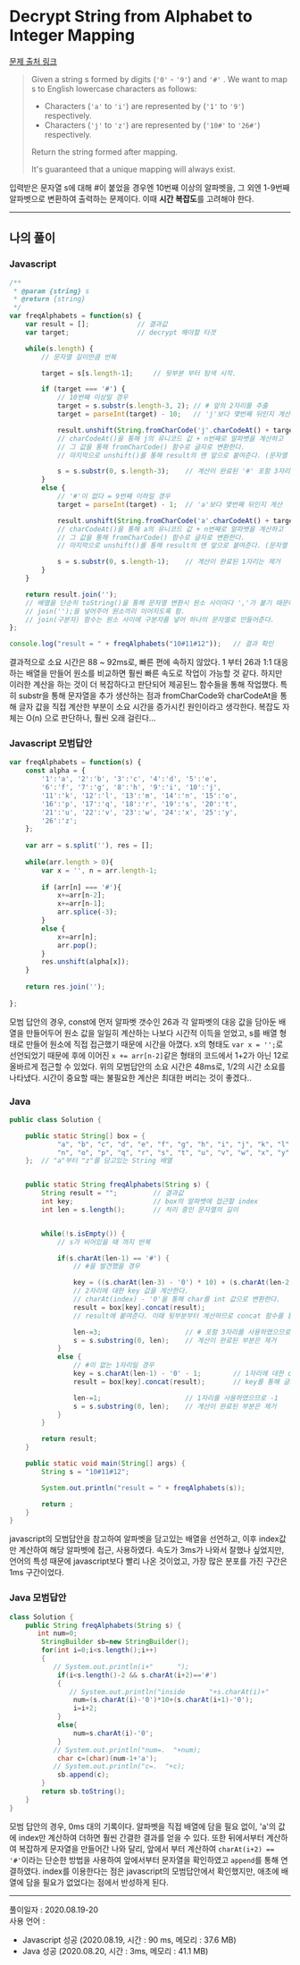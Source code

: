# Decrypt String from Alphabet to Integer Mapping
[문제 출처 링크](https://leetcode.com/problems/decrypt-string-from-alphabet-to-integer-mapping/)

> Given a string s formed by digits (`'0'` - `'9'`) and `'#'` . We want to map s to English lowercase characters as follows:   
>  - Characters (`'a'` to `'i'`) are represented by (`'1'` to `'9'`) respectively.
>  - Characters (`'j'` to `'z'`) are represented by (`'10#'` to `'26#'`) respectively. 
>
> Return the string formed after mapping.
> 
> It's guaranteed that a unique mapping will always exist.

입력받은 문자열 s에 대해 #이 붙었을 경우엔 10번째 이상의 알파벳을, 그 외엔 1-9번째 알파벳으로 변환하여 출력하는 문제이다. 이때 **시간 복잡도**를 고려해야 한다.

-----

## 나의 풀이

### Javascript
```javascript
/**
 * @param {string} s
 * @return {string}
 */
var freqAlphabets = function(s) {
    var result = [];            // 결과값
    var target;                 // decrypt 해야할 타겟

    while(s.length) {
        // 문자열 길이만큼 반복

        target = s[s.length-1];     // 뒷부분 부터 탐색 시작.

        if (target === '#') {
            // 10번째 이상일 경우
            target = s.substr(s.length-3, 2); // # 앞의 2자리를 추출
            target = parseInt(target) - 10;   // 'j'보다 몇번째 뒤인지 계산

            result.unshift(String.fromCharCode('j'.charCodeAt() + target));
            // charCodeAt()을 통해 j의 유니코드 값 + n번째로 알파벳을 계산하고
            // 그 값을 통해 fromCharCode() 함수로 글자로 변환한다.
            // 마지막으로 unshift()를 통해 result의 맨 앞으로 붙여준다. (문자열 해독을 역순으로 하고 있기 때문에)

            s = s.substr(0, s.length-3);    // 계산이 완료된 '#' 포함 3자리는 제거
        }
        else {
            // '#'이 없다 = 9번째 이하일 경우
            target = parseInt(target) - 1;  // 'a'보다 몇번째 뒤인지 계산

            result.unshift(String.fromCharCode('a'.charCodeAt() + target));
            // charCodeAt()을 통해 a의 유니코드 값 + n번째로 알파벳을 계산하고
            // 그 값을 통해 fromCharCode() 함수로 글자로 변환한다.
            // 마지막으로 unshift()를 통해 result의 맨 앞으로 붙여준다. (문자열 해독을 역순으로 하고 있기 때문에)

            s = s.substr(0, s.length-1);    // 계산이 완료된 1자리는 제거
        }
    }

    return result.join('');
    // 배열을 단순히 toString()을 통해 문자열 변환시 원소 사이마다 ','가 붙기 때문에
    // join('');을 넣어주어 원소끼리 이어지도록 함.
    // join(구분자) 함수는 원소 사이에 구분자를 넣어 하나의 문자열로 만들어준다.
};

console.log("result = " + freqAlphabets("10#11#12"));   // 결과 확인
```

결과적으로 소요 시간은 88 ~ 92ms로, 빠른 편에 속하지 않았다. 1 부터 26과 1:1 대응하는 배열을 만들어 원소를 비교하면 훨씬 빠른 속도로 작업이 가능할 것 같다. 하지만 이러한 계산을 하는 것이 더 복잡하다고 판단되어 제공된느 함수들을 통해 작업했다. 특히 substr을 통해 문자열을 추가 생산하는 점과 fromCharCode와 charCodeAt을 통해 글자 값을 직접 계산한 부분이 소요 시간을 증가시킨 원인이라고 생각한다. 복잡도 자체는 O(n) 으로 판단하나, 훨씬 오래 걸린다...



### Javascript 모범답안
```javascript
var freqAlphabets = function(s) {
    const alpha = {
        '1':'a', '2':'b', '3':'c', '4':'d', '5':'e',
        '6':'f', '7':'g', '8':'h', '9':'i', '10':'j',
        '11':'k', '12':'l', '13':'m', '14':'n', '15':'o',
        '16':'p', '17':'q', '18':'r', '19':'s', '20':'t',
        '21':'u', '22':'v', '23':'w', '24':'x', '25':'y',
        '26':'z';
    };
   
    var arr = s.split(''), res = [];
    
    while(arr.length > 0){
        var x = '', n = arr.length-1;
        
        if (arr[n] === '#'){
            x+=arr[n-2];
            x+=arr[n-1];
            arr.splice(-3);
        }
        else {
            x+=arr[n];
            arr.pop();
        }
        res.unshift(alpha[x]);
    }
    
    return res.join('');
    
};
```
모범 답안의 경우, const에 먼저 알파벳 갯수인 26과 각 알파벳의 대응 값을 담아둔 배열을 만들어두어 원소 값을 일일히 계산하는 나보다 시간적 이득을 얻었고, s를 배열 형태로 만들어 원소에 직접 접근했기 때문에 시간을 아꼈다. x의 형태도 `var x = '';`로 선언되었기 때문에 후에 이어진 `x += arr[n-2]`같은 형태의 코드에서 1+2가 아닌 12로 올바르게 접근할 수 있었다. 위의 모범답안의 소요 시간은 48ms로, 1/2의 시간 소요를 나타냈다. 시간이 중요할 때는 불필요한 계산은 최대한 버리는 것이 좋겠다..


### Java
```java
public class Solution {

    public static String[] box = {
            "a", "b", "c", "d", "e", "f", "g", "h", "i", "j", "k", "l", "m",
            "n", "o", "p", "q", "r", "s", "t", "u", "v", "w", "x", "y", "z"
    };  // "a"부터 "z"를 담고있는 String 배열


    public static String freqAlphabets(String s) {
        String result = "";         // 결과값
        int key;                    // box의 알파벳에 접근할 index
        int len = s.length();       // 처리 중인 문자열의 길이


        while(!s.isEmpty()) {
            // s가 비어있을 때 까지 반복

            if(s.charAt(len-1) == '#') {
                // #을 발견했을 경우

                key = ((s.charAt(len-3) - '0') * 10) + (s.charAt(len-2) - '0') - 1;
                // 2자리에 대한 key 값을 계산한다.
                // charAt(index) - '0'을 통해 char를 int 값으로 변환한다.
                result = box[key].concat(result);
                // result에 붙여준다. 이때 뒷부분부터 계산하므로 concat 함수를 통해 결과값이 가장 앞에 오도록 한다.

                len-=3;                     // # 포함 3자리를 사용하였으므로 -3
                s = s.substring(0, len);    // 계산이 완료된 부분은 제거
            }
            else {
                // #이 없는 1자리일 경우
                key = s.charAt(len-1) - '0' - 1;        // 1자리에 대한 char의 int화
                result = box[key].concat(result);       // key를 통해 글자 확인, 붙이기

                len-=1;                     // 1자리를 사용하였으므로 -1
                s = s.substring(0, len);    // 계산이 완료된 부분은 제거
            }
        }

        return result;
    }

    public static void main(String[] args) {
        String s = "10#11#12";

        System.out.println("result = " + freqAlphabets(s));

        return ;
    }
}
```
javascript의 모범답안을 참고하여 알파벳을 담고있는 배열을 선언하고, 이후 index값만 계산하여 해당 알파벳에 접근, 사용하였다. 속도가 3ms가 나와서 잘했나 싶었지만, 언어의 특성 때문에 javascript보다 빨리 나온 것이었고, 가장 많은 분포를 가진 구간은 1ms 구간이었다. 




### Java 모범답안
```java
class Solution {
    public String freqAlphabets(String s) {
       int num=0;
        StringBuilder sb=new StringBuilder();
        for(int i=0;i<s.length();i++)
        {
           // System.out.println(i+"      ");
            if(i<s.length()-2 && s.charAt(i+2)=='#')
            {
               // System.out.println("inside      "+s.charAt(i)+"         "+s.charAt(i+1));
                num=(s.charAt(i)-'0')*10+(s.charAt(i+1)-'0');
                i=i+2;
            }
            else{
                num=s.charAt(i)-'0';
            }
           // System.out.println("num=.  "+num);
            char c=(char)(num-1+'a');
           // System.out.println("c=.  "+c);
            sb.append(c);
        }
        return sb.toString();
    }
}
```
모범 답안의 경우, 0ms 대의 기록이다. 알파벳을 직접 배열에 담을 필요 없이, 'a'의 값에 index만 계산하여 더하면 훨씬 간결한 결과를 얻을 수 있다. 또한 뒤에서부터 계산하여 복잡하게 문자열을 만들어간 나와 달리, 앞에서 부터 계산하여 `charAt(i+2) == '#'`이라는 단순한 방법을 사용하여 앞에서부터 문자열을 확인하였고 `append`를 통해 연결하였다. index를 이용한다는 점은 javascript의 모범답안에서 확인했지만, 애초에 배열에 담을 필요가 없었다는 점에서 반성하게 된다.

------

풀이일자 : 2020.08.19-20   
사용 언어 : 
- Javascript 성공 (2020.08.19, 시간 : 90 ms, 메모리 : 37.6 MB)
- Java 성공 (2020.08.20, 시간 : 3ms, 메모리 : 41.1 MB)
